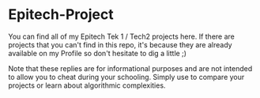 # Epitech-Project
You can find all of my Epitech Tek 1 / Tech2 projects here. If there are projects that you can't find in this repo, it's because they are already available on my Profile so don't hesitate to dig a little ;)

Note that these replies are for informational purposes and are not intended to allow you to cheat during your schooling. Simply use to compare your projects or learn about algorithmic complexities.

